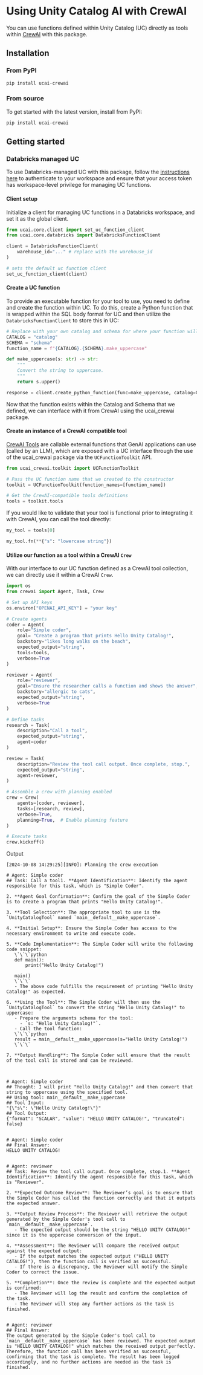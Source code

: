 # Using Unity Catalog AI with CrewAI 

You can use functions defined within Unity Catalog (UC) directly as tools within [CrewAI](https://www.crewai.com/) with this package.

## Installation

### From PyPI

```sh
pip install ucai-crewai
```

### From source

To get started with the latest version, install from PyPI:

<!-- TODO: update this to the actual path where the repo's main branch will live -->
```sh
pip install ucai-crewai
```

## Getting started

### Databricks managed UC

To use Databricks-managed UC with this package, follow the [instructions here](https://docs.databricks.com/en/dev-tools/cli/authentication.html#authentication-for-the-databricks-cli) to authenticate to your workspace and ensure that your access token has workspace-level privilege for managing UC functions.

#### Client setup

Initialize a client for managing UC functions in a Databricks workspace, and set it as the global client.

```python
from ucai.core.client import set_uc_function_client
from ucai.core.databricks import DatabricksFunctionClient

client = DatabricksFunctionClient(
    warehouse_id="..." # replace with the warehouse_id
)

# sets the default uc function client
set_uc_function_client(client)
```

#### Create a UC function

To provide an executable function for your tool to use, you need to define and create the function within UC. To do this,
create a Python function that is wrapped within the SQL body format for UC and then utilize the `DatabricksFunctionClient` to store this in UC:

```python
# Replace with your own catalog and schema for where your function will be stored
CATALOG = "catalog"
SCHEMA = "schema"
function_name = f"{CATALOG}.{SCHEMA}.make_uppercase"

def make_uppercase(s: str) -> str:
    """
    Convert the string to uppercase.
    """
    return s.upper()

response = client.create_python_function(func=make_uppercase, catalog=CATALOG, schema=SCHEMA)
```

Now that the function exists within the Catalog and Schema that we defined, we can interface with it from CrewAI using the ucai_crewai package.

#### Create an instance of a CrewAI compatible tool

[CrewAI Tools](https://docs.crewai.com/core-concepts/Tools/) are callable external functions that GenAI applications can use (called by
an LLM), which are exposed with a UC interface through the use of the ucai_crewai package via the `UCFunctionToolkit` API.

```python
from ucai_crewai.toolkit import UCFunctionToolkit

# Pass the UC function name that we created to the constructor
toolkit = UCFunctionToolkit(function_names=[function_name])

# Get the CrewAI-compatible tools definitions
tools = toolkit.tools
```

If you would like to validate that your tool is functional prior to integrating it with CrewAI, you can call the tool directly:

```python
my_tool = tools[0]

my_tool.fn(**{"s": "lowercase string"})
```

#### Utilize our function as a tool within a CrewAI `Crew`

With our interface to our UC function defined as a CrewAI tool collection, we can directly use it within a CrewAI `Crew`. 

```python
import os
from crewai import Agent, Task, Crew

# Set up API keys
os.environ["OPENAI_API_KEY"] = "your key"

# Create agents
coder = Agent(
    role="Simple coder",
    goal= "Create a program that prints Hello Unity Catalog!",
    backstory="likes long walks on the beach",
    expected_output="string",
    tools=tools,
    verbose=True
)

reviewer = Agent(
    role="reviewer",
    goal="Ensure the researcher calls a function and shows the answer",
    backstory="allergic to cats",
    expected_output="string",
    verbose=True
)

# Define tasks
research = Task(
    description="Call a tool",
    expected_output="string",
    agent=coder
)

review = Task(
    description="Review the tool call output. Once complete, stop.",
    expected_output="string",
    agent=reviewer,
)

# Assemble a crew with planning enabled
crew = Crew(
    agents=[coder, reviewer],
    tasks=[research, review],
    verbose=True,
    planning=True,  # Enable planning feature
)

# Execute tasks
crew.kickoff()
```

Output
```text
[2024-10-08 14:29:25][INFO]: Planning the crew execution

# Agent: Simple coder
## Task: Call a tool1. **Agent Identification**: Identify the agent responsible for this task, which is "Simple Coder".

2. **Agent Goal Confirmation**: Confirm the goal of the Simple Coder is to create a program that prints "Hello Unity Catalog!".

3. **Tool Selection**: The appropriate tool to use is the `UnityCatalogTool` named `main__default__make_uppercase`.

4. **Initial Setup**: Ensure the Simple Coder has access to the necessary environment to write and execute code.

5. **Code Implementation**: The Simple Coder will write the following code snippet:
   \`\`\`python
   def main():
       print("Hello Unity Catalog!")
   
   main()
   \`\`\`
   - The above code fulfills the requirement of printing "Hello Unity Catalog!" as expected.

6. **Using the Tool**: The Simple Coder will then use the `UnityCatalogTool` to convert the string "Hello Unity Catalog!" to uppercase:
   - Prepare the arguments schema for the tool:
     - `s: "Hello Unity Catalog!"`.
   - Call the tool function:
   \`\`\`python
   result = main__default__make_uppercase(s="Hello Unity Catalog!")
   \`\`\`

7. **Output Handling**: The Simple Coder will ensure that the result of the tool call is stored and can be reviewed.



# Agent: Simple coder
## Thought: I will print "Hello Unity Catalog!" and then convert that string to uppercase using the specified tool.
## Using tool: main__default__make_uppercase
## Tool Input: 
"{\"s\": \"Hello Unity Catalog!\"}"
## Tool Output: 
{"format": "SCALAR", "value": "HELLO UNITY CATALOG!", "truncated": false}


# Agent: Simple coder
## Final Answer: 
HELLO UNITY CATALOG!


# Agent: reviewer
## Task: Review the tool call output. Once complete, stop.1. **Agent Identification**: Identify the agent responsible for this task, which is "Reviewer".

2. **Expected Outcome Review**: The Reviewer’s goal is to ensure that the Simple Coder has called the function correctly and that it outputs the expected answer.

3. **Output Review Process**: The Reviewer will retrieve the output generated by the Simple Coder's tool call to `main__default__make_uppercase`.
   - The expected output should be the string "HELLO UNITY CATALOG!" since it is the uppercase conversion of the input.

4. **Assessment**: The Reviewer will compare the received output against the expected output:
   - If the output matches the expected output ("HELLO UNITY CATALOG!"), then the function call is verified as successful.
   - If there is a discrepancy, the Reviewer will notify the Simple Coder to correct the issue.

5. **Completion**: Once the review is complete and the expected output is confirmed:
   - The Reviewer will log the result and confirm the completion of the task.
   - The Reviewer will stop any further actions as the task is finished.


# Agent: reviewer
## Final Answer: 
The output generated by the Simple Coder's tool call to `main__default__make_uppercase` has been reviewed. The expected output is "HELLO UNITY CATALOG!" which matches the received output perfectly. Therefore, the function call has been verified as successful, confirming that the task is complete. The result has been logged accordingly, and no further actions are needed as the task is finished.
```
